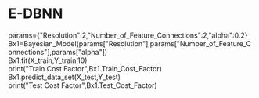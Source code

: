 # E-DBNN

params={"Resolution":2,"Number_of_Feature_Connections":2,"alpha":0.2} <br />
Bx1=Bayesian_Model(params["Resolution"],params["Number_of_Feature_Connections"],params["alpha"]) <br />
Bx1.fit(X_train,Y_train,10) <br />
print("Train Cost Factor",Bx1.Train_Cost_Factor) <br />
Bx1.predict_data_set(X_test,Y_test) <br />
print("Test Cost Factor",Bx1.Test_Cost_Factor)<br />
